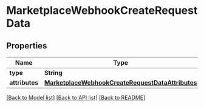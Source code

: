 # MarketplaceWebhookCreateRequestData

## Properties
Name | Type | Description | Notes
------------ | ------------- | ------------- | -------------
**type** | **String** |  | 
**attributes** | [**MarketplaceWebhookCreateRequestDataAttributes**](MarketplaceWebhookCreateRequestDataAttributes.md) |  | 

[[Back to Model list]](../README.md#documentation-for-models) [[Back to API list]](../README.md#documentation-for-api-endpoints) [[Back to README]](../README.md)


